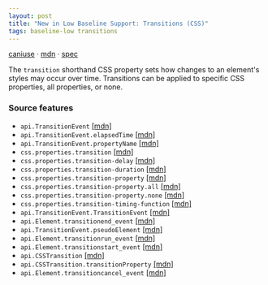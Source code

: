 ```yaml
---
layout: post
title: "New in Low Baseline Support: Transitions (CSS)"
tags: baseline-low transitions
---
```


[caniuse](https://caniuse.com/?search=transitions) · [mdn](https://developer.mozilla.org/en-US/search?q=Transitions (CSS)) · [spec](https://drafts.csswg.org/css-transitions-2/)

The `transition` shorthand CSS property sets how changes to an element's styles may occur over time. Transitions can be applied to specific CSS properties, all properties, or none.

### Source features

- ``api.TransitionEvent`` [[mdn]](https://developer.mozilla.org/en-US/search?q=api.TransitionEvent)
- ``api.TransitionEvent.elapsedTime`` [[mdn]](https://developer.mozilla.org/en-US/search?q=api.TransitionEvent.elapsedTime)
- ``api.TransitionEvent.propertyName`` [[mdn]](https://developer.mozilla.org/en-US/search?q=api.TransitionEvent.propertyName)
- ``css.properties.transition`` [[mdn]](https://developer.mozilla.org/en-US/search?q=css.properties.transition)
- ``css.properties.transition-delay`` [[mdn]](https://developer.mozilla.org/en-US/search?q=css.properties.transition-delay)
- ``css.properties.transition-duration`` [[mdn]](https://developer.mozilla.org/en-US/search?q=css.properties.transition-duration)
- ``css.properties.transition-property`` [[mdn]](https://developer.mozilla.org/en-US/search?q=css.properties.transition-property)
- ``css.properties.transition-property.all`` [[mdn]](https://developer.mozilla.org/en-US/search?q=css.properties.transition-property.all)
- ``css.properties.transition-property.none`` [[mdn]](https://developer.mozilla.org/en-US/search?q=css.properties.transition-property.none)
- ``css.properties.transition-timing-function`` [[mdn]](https://developer.mozilla.org/en-US/search?q=css.properties.transition-timing-function)
- ``api.TransitionEvent.TransitionEvent`` [[mdn]](https://developer.mozilla.org/en-US/search?q=api.TransitionEvent.TransitionEvent)
- ``api.Element.transitionend_event`` [[mdn]](https://developer.mozilla.org/en-US/search?q=api.Element.transitionend_event)
- ``api.TransitionEvent.pseudoElement`` [[mdn]](https://developer.mozilla.org/en-US/search?q=api.TransitionEvent.pseudoElement)
- ``api.Element.transitionrun_event`` [[mdn]](https://developer.mozilla.org/en-US/search?q=api.Element.transitionrun_event)
- ``api.Element.transitionstart_event`` [[mdn]](https://developer.mozilla.org/en-US/search?q=api.Element.transitionstart_event)
- ``api.CSSTransition`` [[mdn]](https://developer.mozilla.org/en-US/search?q=api.CSSTransition)
- ``api.CSSTransition.transitionProperty`` [[mdn]](https://developer.mozilla.org/en-US/search?q=api.CSSTransition.transitionProperty)
- ``api.Element.transitioncancel_event`` [[mdn]](https://developer.mozilla.org/en-US/search?q=api.Element.transitioncancel_event)
